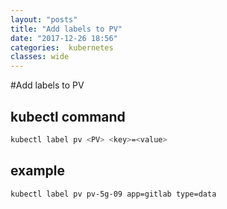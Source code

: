 ```yaml
---
layout: "posts"
title: "Add labels to PV"
date: "2017-12-26 18:56"
categories:  kubernetes
classes: wide
---
```


#Add labels to PV

## kubectl command
```bash
kubectl label pv <PV> <key>=<value>
```

## example
```bash
kubectl label pv pv-5g-09 app=gitlab type=data
```
